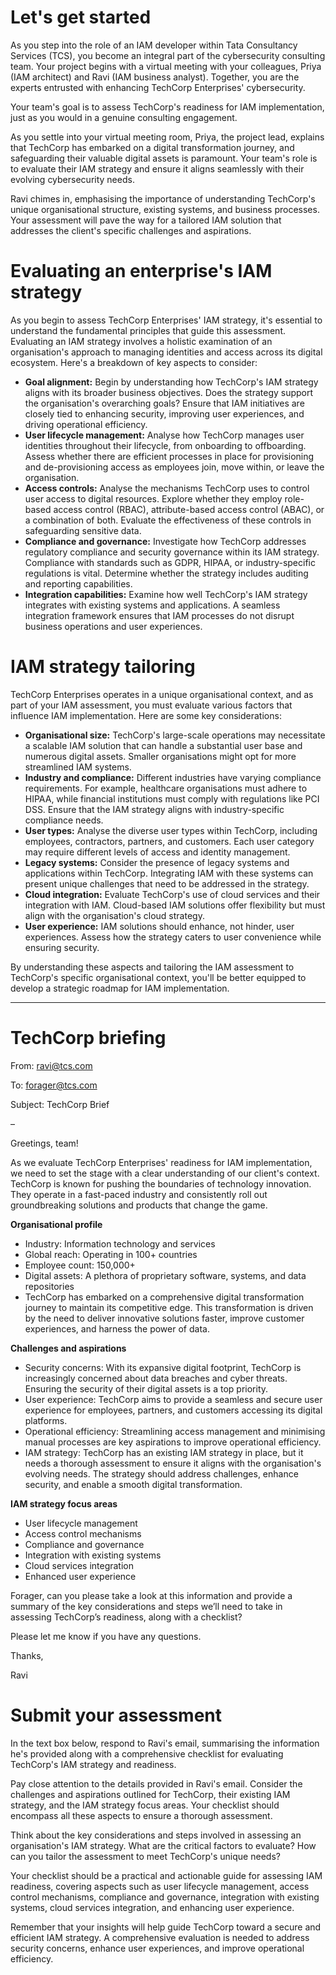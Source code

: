 # Let's get started
As you step into the role of an IAM developer within Tata Consultancy Services (TCS), you become an integral part of the cybersecurity consulting team. Your project begins with a virtual meeting with your colleagues, Priya (IAM architect) and Ravi (IAM business analyst). Together, you are the experts entrusted with enhancing TechCorp Enterprises' cybersecurity.

Your team's goal is to assess TechCorp's readiness for IAM implementation, just as you would in a genuine consulting engagement.

As you settle into your virtual meeting room, Priya, the project lead, explains that TechCorp has embarked on a digital transformation journey, and safeguarding their valuable digital assets is paramount. Your team's role is to evaluate their IAM strategy and ensure it aligns seamlessly with their evolving cybersecurity needs.

Ravi chimes in, emphasising the importance of understanding TechCorp's unique organisational structure, existing systems, and business processes. Your assessment will pave the way for a tailored IAM solution that addresses the client's specific challenges and aspirations.

# Evaluating an enterprise's IAM strategy
As you begin to assess TechCorp Enterprises' IAM strategy, it's essential to understand the fundamental principles that guide this assessment. Evaluating an IAM strategy involves a holistic examination of an organisation's approach to managing identities and access across its digital ecosystem. Here's a breakdown of key aspects to consider:

- **Goal alignment:** Begin by understanding how TechCorp's IAM strategy aligns with its broader business objectives. Does the strategy support the organisation's overarching goals? Ensure that IAM initiatives are closely tied to enhancing security, improving user experiences, and driving operational efficiency.
- **User lifecycle management:** Analyse how TechCorp manages user identities throughout their lifecycle, from onboarding to offboarding. Assess whether there are efficient processes in place for provisioning and de-provisioning access as employees join, move within, or leave the organisation.
- **Access controls:** Analyse the mechanisms TechCorp uses to control user access to digital resources. Explore whether they employ role-based access control (RBAC), attribute-based access control (ABAC), or a combination of both. Evaluate the effectiveness of these controls in safeguarding sensitive data.
- **Compliance and governance:** Investigate how TechCorp addresses regulatory compliance and security governance within its IAM strategy. Compliance with standards such as GDPR, HIPAA, or industry-specific regulations is vital. Determine whether the strategy includes auditing and reporting capabilities.
- **Integration capabilities:** Examine how well TechCorp's IAM strategy integrates with existing systems and applications. A seamless integration framework ensures that IAM processes do not disrupt business operations and user experiences.

# IAM strategy tailoring
TechCorp Enterprises operates in a unique organisational context, and as part of your IAM assessment, you must evaluate various factors that influence IAM implementation. Here are some key considerations:

- **Organisational size:** TechCorp's large-scale operations may necessitate a scalable IAM solution that can handle a substantial user base and numerous digital assets. Smaller organisations might opt for more streamlined IAM systems.
- **Industry and compliance:** Different industries have varying compliance requirements. For example, healthcare organisations must adhere to HIPAA, while financial institutions must comply with regulations like PCI DSS. Ensure that the IAM strategy aligns with industry-specific compliance needs.
- **User types:** Analyse the diverse user types within TechCorp, including employees, contractors, partners, and customers. Each user category may require different levels of access and identity management.
- **Legacy systems:** Consider the presence of legacy systems and applications within TechCorp. Integrating IAM with these systems can present unique challenges that need to be addressed in the strategy.
- **Cloud integration:** Evaluate TechCorp's use of cloud services and their integration with IAM. Cloud-based IAM solutions offer flexibility but must align with the organisation's cloud strategy.
- **User experience:** IAM solutions should enhance, not hinder, user experiences. Assess how the strategy caters to user convenience while ensuring security.

By understanding these aspects and tailoring the IAM assessment to TechCorp's specific organisational context, you'll be better equipped to develop a strategic roadmap for IAM implementation.

-----------------------------------------------------------------------------------------------------------

# TechCorp briefing
From: ravi@tcs.com

To: forager@tcs.com

Subject: TechCorp Brief

–


Greetings, team!

As we evaluate TechCorp Enterprises' readiness for IAM implementation, we need to set the stage with a clear understanding of our client's context. TechCorp is known for pushing the boundaries of technology innovation. They operate in a fast-paced industry and consistently roll out groundbreaking solutions and products that change the game.

**Organisational profile**

- Industry: Information technology and services
- Global reach: Operating in 100+ countries
- Employee count: 150,000+
- Digital assets: A plethora of proprietary software, systems, and data repositories
- TechCorp has embarked on a comprehensive digital transformation journey to maintain its competitive edge. This transformation is driven by the need to deliver innovative solutions faster, improve customer experiences, and harness the power of data.

**Challenges and aspirations**

- Security concerns: With its expansive digital footprint, TechCorp is increasingly concerned about data breaches and cyber threats. Ensuring the security of their digital assets is a top priority.
- User experience: TechCorp aims to provide a seamless and secure user experience for employees, partners, and customers accessing its digital platforms.
- Operational efficiency: Streamlining access management and minimising manual processes are key aspirations to improve operational efficiency.
- IAM strategy: TechCorp has an existing IAM strategy in place, but it needs a thorough assessment to ensure it aligns with the organisation's evolving needs. The strategy should address challenges, enhance security, and enable a smooth digital transformation.
 
**IAM strategy focus areas**

- User lifecycle management
- Access control mechanisms
- Compliance and governance
- Integration with existing systems
- Cloud services integration
- Enhanced user experience

Forager, can you please take a look at this information and provide a summary of the key considerations and steps we’ll need to take in assessing TechCorp’s readiness, along with a checklist?

Please let me know if you have any questions.

Thanks, 

Ravi



# Submit your assessment
In the text box below, respond to Ravi's email, summarising the information he's provided along with a comprehensive checklist for evaluating TechCorp's IAM strategy and readiness.

Pay close attention to the details provided in Ravi's email. Consider the challenges and aspirations outlined for TechCorp, their existing IAM strategy, and the IAM strategy focus areas. Your checklist should encompass all these aspects to ensure a thorough assessment.

Think about the key considerations and steps involved in assessing an organisation's IAM strategy. What are the critical factors to evaluate? How can you tailor the assessment to meet TechCorp's unique needs?

Your checklist should be a practical and actionable guide for assessing IAM readiness, covering aspects such as user lifecycle management, access control mechanisms, compliance and governance, integration with existing systems, cloud services integration, and enhancing user experience.

Remember that your insights will help guide TechCorp toward a secure and efficient IAM strategy. A comprehensive evaluation is needed to address security concerns, enhance user experiences, and improve operational efficiency.
